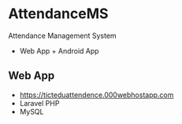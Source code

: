 # AttendanceMS
Attendance Management System
* Web App + Android App

## Web App 
* https://ticteduattendence.000webhostapp.com
* Laravel PHP
* MySQL

